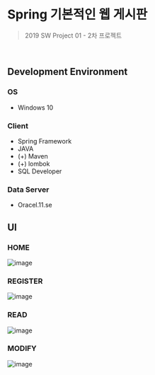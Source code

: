 # Spring 기본적인 웹 게시판
> 2019 SW Project 01 - 2차 프로젝트 
<br />

## Development Environment
### OS 
- Windows 10
### Client
- Spring Framework
- JAVA
- (+) Maven
- (+) lombok
- SQL Developer
### Data Server
- Oracel.11.se 

## UI
### HOME
![image](https://user-images.githubusercontent.com/33417495/88091359-e7708f00-cbc9-11ea-9db6-9ceec5280efc.png)

### REGISTER
![image](https://user-images.githubusercontent.com/33417495/88091425-f8210500-cbc9-11ea-86e0-98530859b3f1.png)

### READ
![image](https://user-images.githubusercontent.com/33417495/88091488-11c24c80-cbca-11ea-8242-eafc53e51a33.png)

### MODIFY
![image](https://user-images.githubusercontent.com/33417495/88091540-23a3ef80-cbca-11ea-88fc-80e3b6406c88.png)

